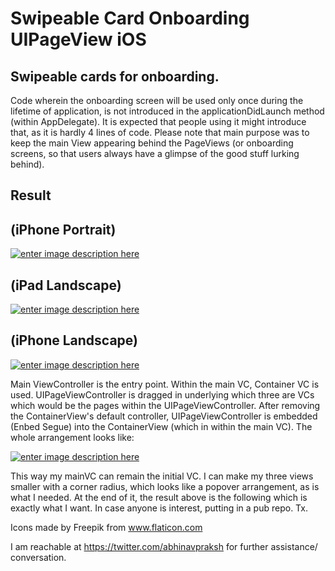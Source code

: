 # Swipeable Card Onboarding UIPageView iOS
## Swipeable cards for onboarding. 
Code wherein the onboarding screen will be used only once during the lifetime of application, is not introduced in the applicationDidLaunch method (within AppDelegate). It is expected that people using it might introduce that, as it is hardly 4 lines of code. Please note that main purpose was to keep the main View appearing behind the PageViews (or onboarding screens, so that users always have a glimpse of the good stuff lurking behind). 
 
## Result

## (iPhone Portrait)
[![enter image description here][2]][2]

## (iPad Landscape)
[![enter image description here][3]][3]

## (iPhone Landscape)
[![enter image description here][4]][4]

Main ViewController is the entry point. Within the main VC, Container VC is used. UIPageViewController is dragged in underlying which three are VCs which would be the pages within the UIPageViewController. After removing the ContainerView's default controller, UIPageViewController is embedded (Enbed Segue) into the ContainerView (which in within the main VC).
The whole arrangement looks like:

[![enter image description here][1]][1]

This way my mainVC can remain the initial VC. I can make my three views smaller with a corner radius, which looks like a popover arrangement, as is what I needed. 
At the end of it, the result above is the following which is exactly what I want. In case anyone is interest, putting in a pub repo. Tx. 

  [1]: https://cdn-images-1.medium.com/max/800/1*ScnS7M2cat3wVwpZWR450g.png
  [2]: https://cdn-images-1.medium.com/max/800/1*YLByIhWCI5_NnjgeyU87tA.gif
  [3]: https://cdn-images-1.medium.com/max/800/1*hdgol8ucOiOXZGgk-xiAdg.gif
  [4]: https://cdn-images-1.medium.com/max/800/1*FE8nh7faBBlXNv2wV8B80Q.gif
  
  Icons made by Freepik from www.flaticon.com 

  I am reachable at https://twitter.com/abhinavpraksh for further assistance/ conversation. 

